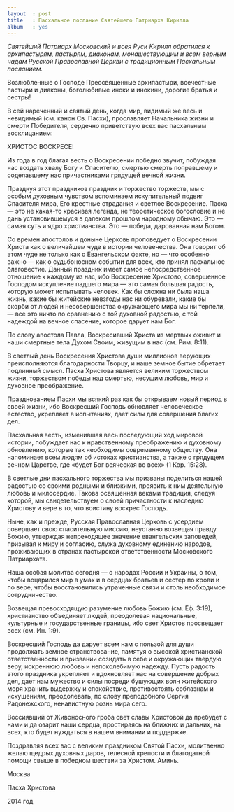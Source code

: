 ```yaml
---
layout  : post
title   : Пасхальное послание Святейшего Патриарха Кирилла
album   : yes
---
```

*Святейший Патриарх Московский и всея Руси Кирилл обратился к архипастырям, пастырям, диаконам, монашествующим и всем верным чадам Русской Православной Церкви с традиционным Пасхальным посланием.*

Возлюбленные о Господе Преосвященные архипастыри, всечестные пастыри и диаконы, боголюбивые иноки и инокини, дорогие братья и сестры!

В сей нареченный и святый день, когда мир, видимый же весь и невидимый (см. канон Св. Пасхи), прославляет Начальника жизни и смерти Победителя, сердечно приветствую всех вас пасхальным восклицанием:

ХРИСТОС ВОСКРЕСЕ!

Из года в год благая весть о Воскресении победно звучит, побуждая нас воздать хвалу Богу и Спасителю, смертью смерть поправшему и соделавшему нас причастниками грядущей вечной жизни.

Празднуя этот праздников праздник и торжество торжеств, мы с особым духовным чувством вспоминаем искупительный подвиг Спасителя мира, Его крестные страдания и светлое Воскресение. Пасха — это не какая-то красивая легенда, не теоретическое богословие и не дань установившемуся в далеком прошлом народному обычаю. Это — самая суть и ядро христианства. Это — победа, дарованная нам Богом.

Со времен апостолов и доныне Церковь проповедует о Воскресении Христа как о величайшем чуде в истории человечества. Она говорит об этом чуде не только как о Евангельском факте, но — что особенно важно — как о судьбоносном событии для всех, кто принял пасхальное благовестие. Данный праздник имеет самое непосредственное отношение к каждому из нас, ибо Воскресение Христово, совершенное Господом искупление падшего мира — это самая большая радость, которую может испытывать человек. Как бы сложна ни была наша жизнь, какие бы житейские невзгоды нас ни обуревали, какие бы скорби от людей и несовершенства окружающего мира мы ни терпели, — все это ничто по сравнению с той духовной радостью, с той надеждой на вечное спасение, которое дарует нам Бог.

По слову апостола Павла, Воскресивший Христа из мертвых оживит и наши смертные тела Духом Своим, живущим в нас (см. Рим. 8:11).

В светлый день Воскресения Христова души миллионов верующих преисполняются благодарности Творцу, и наше земное бытие обретает подлинный смысл. Пасха Христова является великим торжеством жизни, торжеством победы над смертью, несущим любовь, мир и духовное преображение.

Празднованием Пасхи мы всякий раз как бы открываем новый период в своей жизни, ибо Воскресший Господь обновляет человеческое естество, укрепляет в испытаниях, дает силы для совершения благих дел.

Пасхальная весть, изменившая весь последующий ход мировой истории, побуждает нас к нравственному преображению и духовному обновлению, которые так необходимы современному обществу. Она напоминает всем людям об истоках христианства, а также о грядущем вечном Царстве, где «будет Бог всяческая во всех» (1 Кор. 15:28).

В светлые дни пасхального торжества мы призваны поделиться нашей радостью со своими родными и близкими, проявить к ним деятельную любовь и милосердие. Такова освященная веками традиция, следуя которой, мы свидетельствуем о своей причастности к наследию Христову и вере в то, что воистину воскрес Господь.

Ныне, как и прежде, Русская Православная Церковь с усердием совершает свою спасительную миссию, неустанно возвещая правду Божию, утверждая непреходящее значение евангельских заповедей, призывая к миру и согласию, служа духовному единению народов, проживающих в странах пастырской ответственности Московского Патриархата.

Наша особая молитва сегодня — о народах России и Украины, о том, чтобы воцарился мир в умах и в сердцах братьев и сестер по крови и по вере, чтобы восстановились утраченные связи и столь необходимое сотрудничество.

Возвещая превосходящую разумение любовь Божию (см. Еф. 3:19), христианство объединяет людей, преодолевая национальные, культурные и государственные границы, ибо свет Христов просвещает всех (см. Ин. 1:9).

Воскресший Господь да дарует всем нам с пользой для души продолжать земное странствование, памятуя о высокой христианской ответственности и призвании созидать в себе и окружающих твердую веру, искреннюю любовь и непоколебимую надежду. Пусть радость этого праздника укрепляет и вдохновляет нас на совершение добрых дел, дает нам мужество и силы посреди бушующих волн житейского моря хранить выдержку и спокойствие, противостоять соблазнам и искушениям, преодолевать, по слову преподобного Сергия Радонежского, ненавистную рознь мира сего.

Воссиявший от Живоносного гроба свет славы Христовой да пребудет с нами и да озарит наши сердца, простираясь на ближних и дальних, на всех, кто будет нуждаться в нашем внимании и поддержке.

Поздравляя всех вас с великим праздником Святой Пасхи, молитвенно желаю щедрых духовных даров, телесной крепости и благодатной помощи свыше в победном шествии за Христом. Аминь.

Москва

Пасха Христова

2014 год
